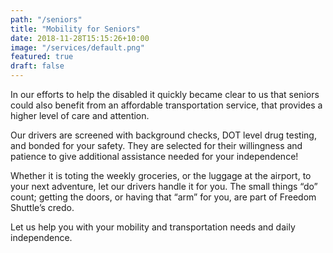 ```yaml
---
path: "/seniors"
title: "Mobility for Seniors"
date: 2018-11-28T15:15:26+10:00
image: "/services/default.png"
featured: true
draft: false
---
```


In our efforts to help the disabled it quickly became clear to us that seniors could also benefit from an affordable transportation service, that provides a higher level of care and attention.

Our drivers are screened with background checks, DOT level drug testing, and bonded for your safety. They are selected for their willingness and patience to give additional assistance needed for your independence!

Whether it is toting the weekly groceries, or the luggage at the airport, to your next adventure, let our drivers handle it for you. The small things “do” count; getting the doors, or having that “arm” for you, are part of Freedom Shuttle’s credo.

Let us help you with your mobility and transportation needs and daily independence.

